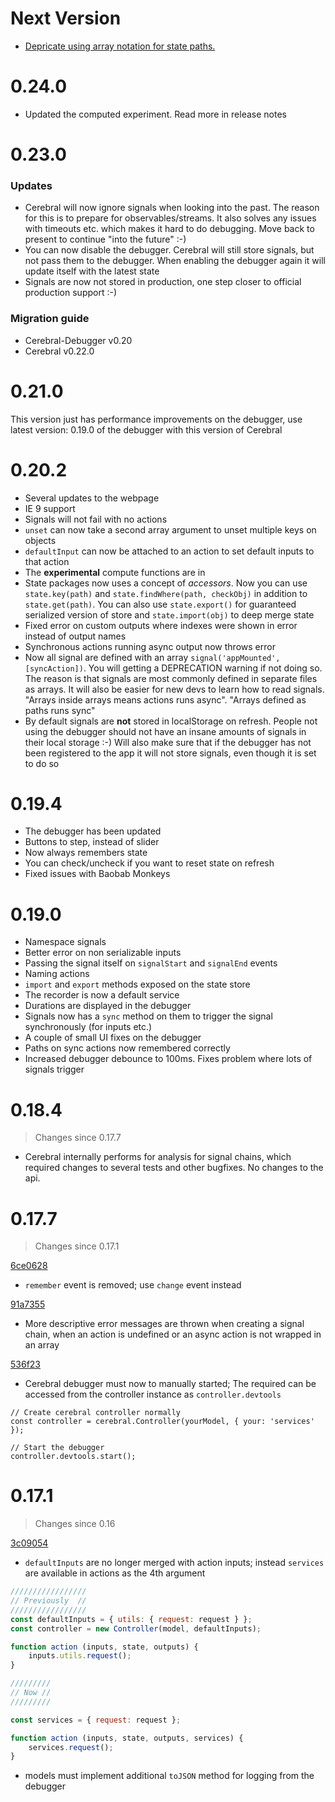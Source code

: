 # Next Version
- [Depricate using array notation for state paths.](https://github.com/cerebral/cerebral/issues/258)

# 0.24.0
- Updated the computed experiment. Read more in release notes
 
# 0.23.0
### Updates
- Cerebral will now ignore signals when looking into the past. The reason for this is to prepare for observables/streams. It also solves any issues with timeouts etc. which makes it hard to do debugging. Move back to present to continue "into the future" :-)
- You can now disable the debugger. Cerebral will still store signals, but not pass them to the debugger. When enabling the debugger again it will update itself with the latest state
- Signals are now not stored in production, one step closer to official production support :-)

### Migration guide
- Cerebral-Debugger v0.20
- Cerebral v0.22.0

# 0.21.0
This version just has performance improvements on the debugger, use latest version: 0.19.0 of the debugger with this version of Cerebral

# 0.20.2
- Several updates to the webpage
- IE 9 support
- Signals will not fail with no actions
- `unset` can now take a second array argument to unset multiple keys on objects
- `defaultInput` can now be attached to an action to set default inputs to that action
- The **experimental** compute functions are in
- State packages now uses a concept of *accessors*. Now you can use `state.key(path)` and `state.findWhere(path, checkObj)` in addition to `state.get(path)`. You can also use `state.export()` for guaranteed serialized version of store and `state.import(obj)` to deep merge state
- Fixed error on custom outputs where indexes were shown in error instead of output names
- Synchronous actions running async output now throws error
- Now all signal are defined with an array `signal('appMounted', [syncAction])`. You will getting a DEPRECATION warning if not doing so. The reason is that signals are most commonly defined in separate files as arrays. It will also be easier for new devs to learn how to read signals. "Arrays inside arrays means actions runs async". "Arrays defined as paths runs sync"
- By default signals are **not** stored in localStorage on refresh. People not using the debugger should not have an insane amounts of signals in their local storage :-) Will also make sure that if the debugger has not been registered to the app it will not store signals, even though it is set to do so

# 0.19.4
- The debugger has been updated
- Buttons to step, instead of slider
- Now always remembers state
- You can check/uncheck if you want to reset state on refresh
- Fixed issues with Baobab Monkeys


# 0.19.0
- Namespace signals
- Better error on non serializable inputs
- Passing the signal itself on `signalStart` and `signalEnd` events
- Naming actions
- `import` and `export` methods exposed on the state store
- The recorder is now a default service
- Durations are displayed in the debugger
- Signals now has a `sync` method on them to trigger the signal synchronously (for inputs etc.)
- A couple of small UI fixes on the debugger
- Paths on sync actions now remembered correctly
- Increased debugger debounce to 100ms. Fixes problem where lots of signals trigger

# 0.18.4
> Changes since 0.17.7

* Cerebral internally performs for analysis for signal chains, which required changes to several tests and other bugfixes. No changes to the api.

# 0.17.7
> Changes since 0.17.1

[6ce0628](6ce06283029e93de9c045d8bd827dfaee7a0cdf5)
* `remember` event is removed; use `change` event instead

[91a7355](91a73559a3265e42b2b924c63eb9398f733ad422)
* More descriptive error messages are thrown when creating a signal chain, when an action is undefined or an async action is not wrapped in an array

[536f23](536f232d3416750f1b769686d480c1ff43775a9c)
* Cerebral debugger must now to manually started; The required can be accessed from the controller instance as `controller.devtools`
```
// Create cerebral controller normally
const controller = cerebral.Controller(yourModel, { your: 'services' });

// Start the debugger
controller.devtools.start();

```


# 0.17.1
> Changes since 0.16

[3c09054](3c090548029bdc06d3978ce8e553735f408cb3ca)
* `defaultInputs` are no longer merged with action inputs; instead `services` are available in actions as the 4th argument

```javascript
/////////////////
// Previously  //
/////////////////
const defaultInputs = { utils: { request: request } };
const controller = new Controller(model, defaultInputs);

function action (inputs, state, outputs) {
    inputs.utils.request();
}

/////////
// Now //
/////////

const services = { request: request };

function action (inputs, state, outputs, services) {
    services.request();
}
```
* models must implement additional `toJSON` method for logging from the debugger
